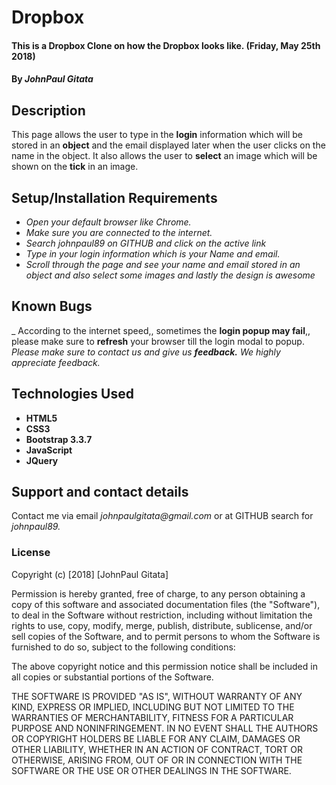 # Dropbox

#### This is a Dropbox Clone on how the Dropbox looks like. (Friday, May 25th 2018)

#### By _**JohnPaul Gitata**_

## Description

This page allows the user to type in the **login** information which will be stored in an **object** and the email displayed later when the user clicks on the name in the object. It also allows the user to **select** an image which will be shown on the **tick** in an image.

## Setup/Installation Requirements

* _Open your default browser like Chrome._
* _Make sure you are connected to the internet._
* _Search johnpaul89 on GITHUB and click on the active link_
* _Type in your login information which is your Name and email._
* _Scroll through the page and see your name and email stored in an object and also select some images and lastly the design is awesome_

## Known Bugs

_ According to the internet speed,, sometimes the **login popup may fail**,, please make sure to **refresh** your browser till the login modal to popup.
  _Please make sure to contact us and give us  **feedback.** We highly appreciate feedback._

## Technologies Used

* **HTML5**
* **CSS3**
* **Bootstrap 3.3.7**
* **JavaScript**
* **JQuery**

## Support and contact details

Contact me via email _johnpaulgitata@gmail.com_ or at GITHUB search for _johnpaul89._

### License

Copyright (c) [2018] [JohnPaul Gitata]

Permission is hereby granted, free of charge, to any person obtaining a copy
of this software and associated documentation files (the "Software"), to deal
in the Software without restriction, including without limitation the rights
to use, copy, modify, merge, publish, distribute, sublicense, and/or sell
copies of the Software, and to permit persons to whom the Software is
furnished to do so, subject to the following conditions:

The above copyright notice and this permission notice shall be included in all
copies or substantial portions of the Software.

THE SOFTWARE IS PROVIDED "AS IS", WITHOUT WARRANTY OF ANY KIND, EXPRESS OR
IMPLIED, INCLUDING BUT NOT LIMITED TO THE WARRANTIES OF MERCHANTABILITY,
FITNESS FOR A PARTICULAR PURPOSE AND NONINFRINGEMENT. IN NO EVENT SHALL THE
AUTHORS OR COPYRIGHT HOLDERS BE LIABLE FOR ANY CLAIM, DAMAGES OR OTHER
LIABILITY, WHETHER IN AN ACTION OF CONTRACT, TORT OR OTHERWISE, ARISING FROM,
OUT OF OR IN CONNECTION WITH THE SOFTWARE OR THE USE OR OTHER DEALINGS IN THE
SOFTWARE.
